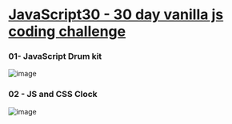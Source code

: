 # <a href="https://javascript30.com/"> JavaScript30 - 30 day vanilla js coding challenge</a>

### 01- JavaScript Drum kit

![image](https://user-images.githubusercontent.com/41484638/155865651-21ca3b63-caf6-4155-bea5-0a2e48825b33.png)

### 02 - JS and CSS Clock

![image](https://user-images.githubusercontent.com/41484638/156068123-de81b558-2340-46cf-828f-3ec353667749.png)
